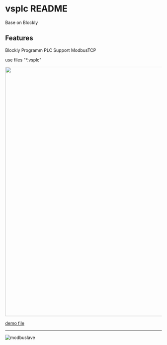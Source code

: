 # vsplc README

Base on Blockly 
## Features

Blockly Programm PLC
Support ModbusTCP 

use files "*.vsplc"

<p align="center">
  <a href="http://www.iec61499.cn/">
    <img
      src="http://www.iec61499.cn/images/example.png"
      width="800" 
    />
  </a>
</p>


<a href="https://github.com/nuannuande/vsplc/blob/main/demo.vsplc">demo file</a>
****
![modbuslave](https://user-images.githubusercontent.com/26356200/208586486-4db75b29-65f0-4a50-a754-fa690ee1749a.png)
